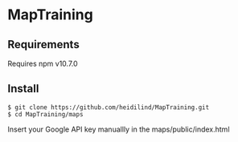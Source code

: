 # MapTraining

## Requirements
Requires npm v10.7.0 

## Install
```
$ git clone https://github.com/heidilind/MapTraining.git
$ cd MapTraining/maps
```
Insert your Google API key manuallly in the maps/public/index.html <script> element
```
$ npm install
$ ./deploy.sh
$ cd ../maps-backend
$ npm install

```
## Run

In the MapsTraining/maps-backend run
```
$ npm start
```
To run the tests run in the MapsTraining/maps 
```
$ CI=true npm test
```
## Usage

Use application with a browser at  http://localhost:3001.
Use browser or other client program to see JSON:s received by the server at the address http://localhost:3001/paths

